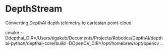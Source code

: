 # DepthStream
Converting DepthAI depth telemetry to cartesian point-cloud

cmake -Ddepthai_DIR=/Users/tigakub/Documents/Projects/Robotics/DepthAI/depthai-python/depthai-core/build -DOpenCV_DIR=/opt/homebrew/opt/opencv ..
